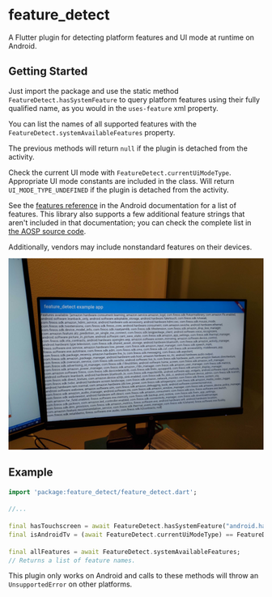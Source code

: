# feature_detect

A Flutter plugin for detecting platform features and UI mode at runtime on Android.

## Getting Started

Just import the package and use the static method `FeatureDetect.hasSystemFeature` to query platform features using their fully qualified name, as you would in the `uses-feature` xml property. 

You can list the names of all supported features with the `FeatureDetect.systemAvailableFeatures` property. 

The previous methods will return `null` if the plugin is detached from the activity.

Check the current UI mode with `FeatureDetect.currentUiModeType`. Appropriate UI mode constants are included in the class. Will return `UI_MODE_TYPE_UNDEFINED` if the plugin is detached from the activity.

See the [features reference](https://developer.android.com/guide/topics/manifest/uses-feature-element#features-reference) in the Android documentation for a list of features. This library also supports a few additional feature strings that aren't included in that documentation; you can check the complete list in [the AOSP source code](https://github.com/aosp-mirror/platform_frameworks_base/blob/master/core/java/android/content/pm/PackageManager.java#L1783).

Additionally, vendors may include nonstandard features on their devices.

<img src="freakin_amazon.jpg">

## Example
```dart
import 'package:feature_detect/feature_detect.dart';

//...

final hasTouchscreen = await FeatureDetect.hasSystemFeature("android.hardware.touchscreen");
final isAndroidTv = (await FeatureDetect.currentUiModeType) == FeatureDetect.UI_MODE_TYPE_TELEVISION;

final allFeatures = await FeatureDetect.systemAvailableFeatures;
// Returns a list of feature names.

```

This plugin only works on Android and calls to these methods will throw an `UnsupportedError` on other platforms.
